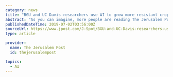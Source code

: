 ```yaml
---
category: news
title: "BGU and UC Davis researchers use AI to grow more resistant crops"
abstract: "As you can imagine, more people are reading The Jerusalem Post than ever before. Nevertheless, traditional business models are no longer sustainable and high-quality publications, like ours, are being forced to look for new ways to keep going. Unlike many ..."
publishedDateTime: 2019-07-02T03:56:00Z
sourceUrl: https://www.jpost.com/J-Spot/BGU-and-UC-Davis-researchers-use-AI-to-grow-more-resistant-crops-594346
type: article

provider:
  name: The Jerusalem Post
  id: thejerusalempost

topics:
  - AI
---
```

